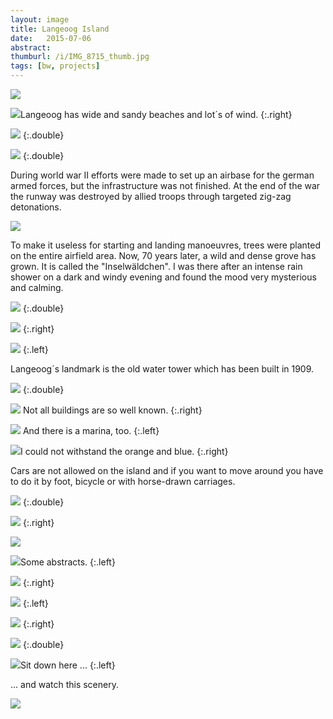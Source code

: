 ```yaml
---
layout: image
title: Langeoog Island
date:   2015-07-06
abstract:
thumburl: /i/IMG_8715_thumb.jpg
tags: [bw, projects]
---
```

![]({{site.url}}/i/IMG_8609.jpg)

![]({{site.url}}/i/IMG_8651.jpg)Langeoog has wide and sandy beaches and lot´s of wind.
{:.right}

![]({{site.url}}/i/IMG_8715.jpg)
{:.double}

![]({{site.url}}/i/IMG_8883.jpg)
{:.double}

During world war II efforts were made to set up an airbase for the german armed forces, but the infrastructure was not finished. At the end of the war the runway was destroyed by allied troops through targeted zig-zag detonations.

![]({{site.url}}/i/IMG_8633.jpg)

To make it useless for starting and landing manoeuvres, trees were planted on the entire airfield area. Now, 70 years later, a wild and dense grove has grown. It is called the "Inselwäldchen". I was there after an intense rain shower on a dark and windy evening and found the mood very mysterious and calming.

![]({{site.url}}/i/IMG_8721.jpg)
{:.double}

![]({{site.url}}/i/IMG_8727.jpg)
{:.right}

![]({{site.url}}/i/IMG_8734.jpg)
{:.left}

Langeoog´s landmark is the old water tower which has been built in 1909.

![]({{site.url}}/i/IMG_8774.jpg)
{:.double}

![]({{site.url}}/i/IMG_8930.jpg) Not all buildings are so well known.
{:.right}

![]({{site.url}}/i/IMG_8944.jpg) And there is a marina, too.
{:.left}

![]({{site.url}}/i/IMG_8923.jpg)I could not withstand the orange and blue.
{:.right}

Cars are not allowed on the island and if you want to move around you have to do it by foot, bicycle or with horse-drawn carriages.

![]({{site.url}}/i/IMG_8777.jpg)
{:.double}

![]({{site.url}}/i/DSCF1758.jpg)
{:.right}

![]({{site.url}}/i/DSCF1738.jpg)

![]({{site.url}}/i/DSCF1750.jpg)Some abstracts.
{:.left}

![]({{site.url}}/i/DSCF1751.jpg)
{:.right}

![]({{site.url}}/i/DSCF1762.jpg)
{:.left}

![]({{site.url}}/i/DSCF1781.jpg)
{:.right}

![]({{site.url}}/i/DSCF1775.jpg)
{:.double}

![]({{site.url}}/i/IMG_8810.jpg)Sit down here ...
{:.left}

... and watch this scenery.

![]({{site.url}}/i/IMG_8586.jpg)
